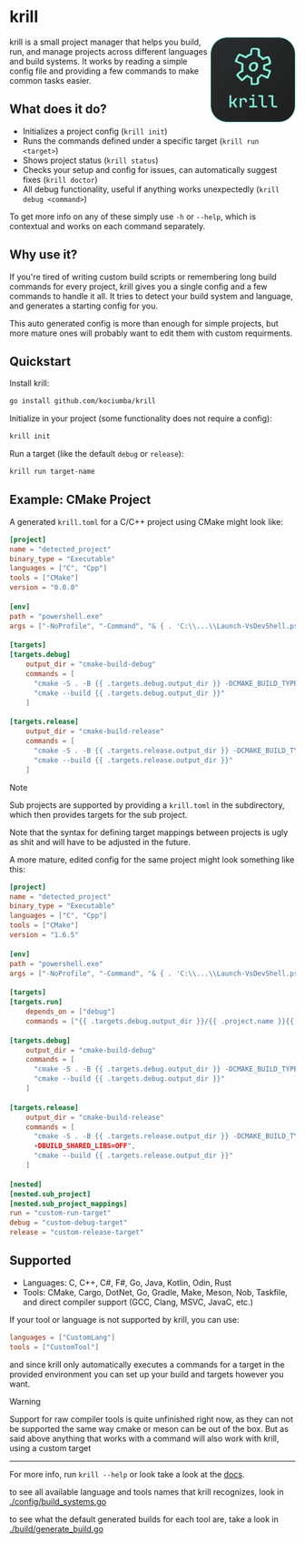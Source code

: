 # krill

<img align="right" src="https://raw.githubusercontent.com/kociumba/krill/main/assets/krill_icon.svg" alt="krill icon" width="150" height="150"/>

krill is a small project manager that helps you build, run, and manage projects across different languages and build systems. It works by reading a simple config file and providing a few commands to make common tasks easier.

## What does it do?

- Initializes a project config (`krill init`)
- Runs the commands defined under a specific target (`krill run <target>`)
- Shows project status (`krill status`)
- Checks your setup and config for issues, can automatically suggest fixes (`krill doctor`)
- All debug functionality, useful if anything works unexpectedly (`krill debug <command>`)

To get more info on any of these simply use `-h` or `--help`, which is contextual and works on each command separately.

## Why use it?

If you're tired of writing custom build scripts or remembering long build commands for every project, krill gives you a single config and a few commands to handle it all. It tries to detect your build system and language, and generates a starting config for you.

This auto generated config is more than enough for simple projects, but more mature ones will probably want to edit them with custom requirments.

## Quickstart

Install krill:

```bash
go install github.com/kociumba/krill
```

Initialize in your project (some functionality does not require a config):

```bash
krill init
```

Run a target (like the default `debug` or `release`):

```bash
krill run target-name
```

## Example: CMake Project

A generated `krill.toml` for a C/C++ project using CMake might look like:

```toml
[project]
name = "detected_project"
binary_type = "Executable"
languages = ["C", "Cpp"]
tools = ["CMake"]
version = "0.0.0"

[env]
path = "powershell.exe"
args = ["-NoProfile", "-Command", "& { . 'C:\\...\\Launch-VsDevShell.ps1' -Arch amd64 }"]

[targets]
[targets.debug]
    output_dir = "cmake-build-debug"
    commands = [
      "cmake -S . -B {{ .targets.debug.output_dir }} -DCMAKE_BUILD_TYPE=Debug",
      "cmake --build {{ .targets.debug.output_dir }}"
    ]

[targets.release]
    output_dir = "cmake-build-release"
    commands = [
      "cmake -S . -B {{ .targets.release.output_dir }} -DCMAKE_BUILD_TYPE=Release",
      "cmake --build {{ .targets.release.output_dir }}"
    ]
```

> [!NOTE]
> Sub projects are supported by providing a `krill.toml` in the subdirectory, which then provides targets for the sub project.
>
> Note that the syntax for defining target mappings between projects is ugly as shit and will have to be adjusted in the future.

A more mature, edited config for the same project might look something like this:

```toml
[project]
name = "detected_project"
binary_type = "Executable"
languages = ["C", "Cpp"]
tools = ["CMake"]
version = "1.6.5"

[env]
path = "powershell.exe"
args = ["-NoProfile", "-Command", "& { . 'C:\\...\\Launch-VsDevShell.ps1' -Arch amd64 }"]

[targets]
[targets.run]
    depends_on = ["debug"]
    commands = ["{{ .targets.debug.output_dir }}/{{ .project.name }}{{ .exe_ext }}"]

[targets.debug]
    output_dir = "cmake-build-debug"
    commands = [
      "cmake -S . -B {{ .targets.debug.output_dir }} -DCMAKE_BUILD_TYPE=Debug",
      "cmake --build {{ .targets.debug.output_dir }}"
    ]

[targets.release]
    output_dir = "cmake-build-release"
    commands = [
      "cmake -S . -B {{ .targets.release.output_dir }} -DCMAKE_BUILD_TYPE=Release 
      -DBUILD_SHARED_LIBS=OFF",
      "cmake --build {{ .targets.release.output_dir }}"
    ]

[nested]
[nested.sub_project]
[nested.sub_project_mappings]
run = "custom-run-target"
debug = "custom-debug-target"
release = "custom-release-target"
```

## Supported

- Languages: C, C++, C#, F#, Go, Java, Kotlin, Odin, Rust
- Tools: CMake, Cargo, DotNet, Go, Gradle, Make, Meson, Nob, Taskfile, and direct compiler support (GCC, Clang, MSVC, JavaC, etc.)

If your tool or language is not supported by krill, you can use:

```toml
languages = ["CustomLang"]
tools = ["CustomTool"]
```

and since krill only automatically executes a commands for a target in the provided environment you can set up your build and targets however you want.

> [!WARNING]
> Support for raw compiler tools is quite unfinished right now, as they can not be supported the same way cmake or meson can be out of the box. But as said above anything that works with a command will also work with krill, using a custom target

---

For more info, run `krill --help` or look take a look at the [docs](https://kociumba.github.io/krill/).

to see all available language and tools names that krill recognizes, look in [./config/build_systems.go](./config/build_systems.go)

to see what the default generated builds for each tool are, take a look in [./build/generate_build.go](./build/generate_build.go) 
